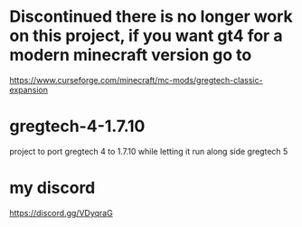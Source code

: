 # Discontinued there is no longer work on this project, if you want gt4 for a modern minecraft version go to
https://www.curseforge.com/minecraft/mc-mods/gregtech-classic-expansion

# gregtech-4-1.7.10
  project to port gregtech 4 to 1.7.10 while letting it run along side gregtech 5

# my discord
https://discord.gg/VDyqraG
